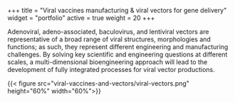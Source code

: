 +++
title = "Viral vaccines manufacturing & viral vectors for gene delivery"
widget = "portfolio"
active = true
weight = 20
+++

Adenoviral, adeno-associated, baculovirus, and lentiviral vectors are
representative of a broad range of viral structures, morphologies and functions;
as such, they represent different engineering and manufacturing challenges. By
solving key scientific and engineering questions at different scales, a
multi-dimensional bioengineering approach will lead to the development of fully
integrated processes for viral vector productions.

{{< figure src="viral-vaccines-and-vectors/viral-vectors.png" height="60%" width="60%">}}
